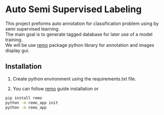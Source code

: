 # Auto Semi Supervised Labeling

This project preforms auto annotation for classification problem using by semi supervised learning.<br />
The main goal is to generate tagged database for later use of a model training.<br />
We will be use [remo](https://remo.ai/docs/) package python library for annotation and images display gui.<br />

## Installation

1. Create python environment using the requirements.txt file.<br />

2. You can follow [remo](https://remo.ai/docs/) guide installation or<br />

```bash
pip install remo
python -m remo_app init
python -m remo_app
```


